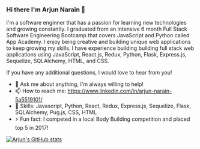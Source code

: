 ### Hi there I'm Arjun Narain 👋

I'm a software enginner that has a passion for learning new technologies and growing constantly. I graduated from an intensive 6 month Full Stack Software Engineering Bootcamp that covers JavaScript and Python called App Academy. I enjoy being creative and building unique web applications to keep growing my skills. I have experience building building full stack web applications using JavaScript, React.js, Redux, Python, Flask, Express.js, Sequelize, SQLAlchemy, HTML, and CSS.

If you have any additional questions, I would love to hear from you! 

- 💬 Ask me about anything, I'm always willing to help!
- 📫 How to reach me: https://www.linkedin.com/in/arjun-narain-5a5519101/
- 🌱 Skills: Javascript, Python, React, Redux, Express.js, Sequelize, Flask, SQLAlchemy, Pug.js, CSS, HTML
- ⚡ Fun fact: I competed in a local Body Building competition and placed top 5 in 2017! 


[![Arjun's GitHub stats](https://github-readme-stats.vercel.app/api?username=Anarain248)](https://github.com/anuraghazra/github-readme-stats)
